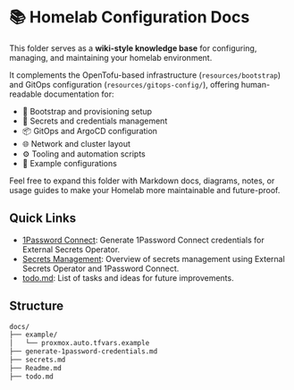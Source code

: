 # 📚 Homelab Configuration Docs

This folder serves as a **wiki-style knowledge base** for configuring, managing, and maintaining your homelab environment.

It complements the OpenTofu-based infrastructure (`resources/bootstrap`) and GitOps configuration (`resources/gitops-config/`), offering human-readable documentation for:

- 🔧 Bootstrap and provisioning setup
- 🔐 Secrets and credentials management
- 📦 GitOps and ArgoCD configuration
- 🌐 Network and cluster layout
- ⚙️ Tooling and automation scripts
- 🧪 Example configurations

Feel free to expand this folder with Markdown docs, diagrams, notes, or usage guides to make your Homelab more maintainable and future-proof.

## Quick Links
- [1Password Connect](./generate-1password-credentials.md): Generate 1Password Connect credentials for External Secrets Operator.
- [Secrets Management](./secrets.md): Overview of secrets management using External Secrets Operator and 1Password Connect.
- [todo.md](./todo.md): List of tasks and ideas for future improvements.

## Structure

```bash
docs/
├── example/                                         
│   └── proxmox.auto.tfvars.example
├── generate-1password-credentials.md   
├── secrets.md                                      
├── Readme.md           
├── todo.md                                  
```
